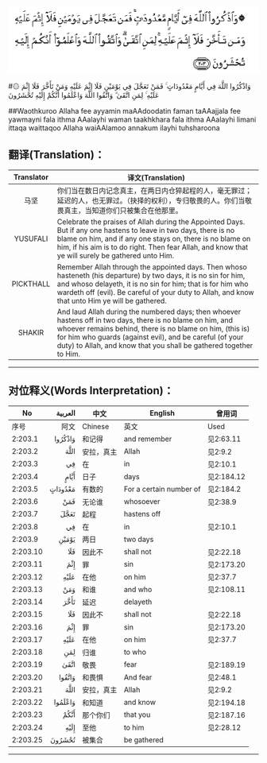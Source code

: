 ![002:203](images/002_203.gif)

#۞ وَاذْكُرُوا اللَّهَ فِي أَيَّامٍ مَعْدُودَاتٍ ۚ فَمَنْ تَعَجَّلَ فِي يَوْمَيْنِ فَلَا إِثْمَ عَلَيْهِ وَمَنْ تَأَخَّرَ فَلَا إِثْمَ عَلَيْهِ ۚ لِمَنِ اتَّقَىٰ ۗ وَاتَّقُوا اللَّهَ وَاعْلَمُوا أَنَّكُمْ إِلَيْهِ تُحْشَرُونَ 

##Waothkuroo Allaha fee ayyamin maAAdoodatin faman taAAajjala fee yawmayni fala ithma AAalayhi waman taakhkhara fala ithma AAalayhi limani ittaqa waittaqoo Allaha waiAAlamoo annakum ilayhi tuhsharoona 

## 翻译(Translation)：

| Translator | 译文(Translation)                                            |
| :--------: | ------------------------------------------------------------ |
|    马坚    | 你们当在数日内记念真主，在两日内仓猝起程的人，毫无罪过；延迟的人，也无罪过。（抉择的权利），专归敬畏的人。你们当敬畏真主，当知道你们只被集合在他那里。 |
|  YUSUFALI  | Celebrate the praises of Allah during the Appointed Days. But if any one hastens to leave in two days, there is no blame on him, and if any one stays on, there is no blame on him, if his aim is to do right. Then fear Allah, and know that ye will surely be gathered unto Him. |
| PICKTHALL  | Remember Allah through the appointed days. Then whoso hasteneth (his departure) by two days, it is no sin for him, and whoso delayeth, it is no sin for him; that is for him who wardeth off (evil). Be careful of your duty to Allah, and know that unto Him ye will be gathered. |
|   SHAKIR   | And laud Allah during the numbered days; then whoever hastens off in two days, there is no blame on him, and whoever remains behind, there is no blame on him, (this is) for him who guards (against evil), and be careful (of your duty) to Allah, and know that you shall be gathered together to Him. |

---

## 对位释义(Words Interpretation)：

| No   | العربية | 中文    | English | 曾用词 |
| ---- | ------: | ------- | ------- | ------ |
| 序号 |    阿文 | Chinese | 英文    | Used   |
| 2:203.1  | وَاذْكُرُوا | 和记得     | and remember            | 见2:63.11  |
| 2:203.2  | اللَّهَ    | 安拉，真主 | Allah                   | 见2:9.2 |
| 2:203.3  | فِي      | 在         | in                      | 见2:10.1   |
| 2:203.4  | أَيَّامٍ    | 日子       | days                    | 见2:184.12 |
| 2:203.5  | مَعْدُودَاتٍ | 有数的     | For a certain number of | 见2:184.2  |
| 2:203.6  | فَمَنْ     | 无论谁     | whosoever               | 见2:38.9   |
| 2:203.7  | تَعَجَّلَ    | 起程       | hastens off             |            |
| 2:203.8  | فِي      | 在         | in                      | 见2:10.1   |
| 2:203.9  | يَوْمَيْنِ   | 两日       | two days                |            |
| 2:203.10 | فَلَا     | 因此不     | shall not               | 见2:22.18  |
| 2:203.11 | إِثْمَ     | 罪         | sin                     | 见2:173.20 |
| 2:203.12 | عَلَيْهِ    | 在他       | on him                  | 见2:37.7   |
| 2:203.13 | وَمَنْ     | 和谁       | and who                 | 见2:108.11 |
| 2:203.14 | تَأَخَّرَ    | 延迟       | delayeth                |            |
| 2:203.15 | فَلَا     | 因此不     | shall not               | 见2:22.18  |
| 2:203.16 | إِثْمَ     | 罪         | sin                     | 见2:173.20 |
| 2:203.17 | عَلَيْهِ    | 在他       | on him                  | 见2:37.7   |
| 2:203.18 | لِمَنِ     | 归谁       | to who                  |            |
| 2:203.19 | اتَّقَىٰ    | 敬畏       | fear              | 见2:189.19 |
| 2:203.20 | وَاتَّقُوا  | 和畏惧     | And fear                | 见2:48.1   |
| 2:203.21 | اللَّهَ    | 安拉，真主 | Allah                   | 见2:9.2 |
| 2:203.22 | وَاعْلَمُوا | 和知道     | and know                | 见2:194.18 |
| 2:203.23 | أَنَّكُمْ    | 那个你们   | that you                | 见2:187.16 |
| 2:203.24 | إِلَيْهِ    | 至他       | to him                  | 见2:28.12  |
| 2:203.25 | تُحْشَرُونَ  | 被集合     | be gathered             |            |

---
